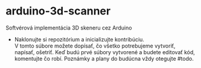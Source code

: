 # arduino-3d-scanner
Softvérová implementácia 3D skeneru cez Arduino
<ul>
<li>Naklonujte si repozitórium a inicializujte kontribúciu. </li>
V tomto súbore možete dopísať, čo všetko potrebujeme vytvoriť, napísať, ošetriť.
Keď budú prvé súbory vytvorené a budete editovať kód, komentujte čo robí.
Poznámky a plany do budúcna vždy otegujte #todo.
</ul>
